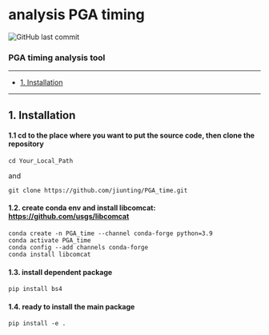 # analysis PGA timing

![GitHub last commit](https://img.shields.io/github/last-commit/jiunting/PGA_time?style=plastic)  

### PGA timing analysis tool

****

* [1. Installation](#1-installation)


****
## 1. Installation
#### 1.1 cd to the place where you want to put the source code, then clone the repository  
    cd Your_Local_Path  
and  

    git clone https://github.com/jiunting/PGA_time.git

#### 1.2. create conda env and install libcomcat: https://github.com/usgs/libcomcat
    conda create -n PGA_time --channel conda-forge python=3.9
    conda activate PGA_time
    conda config --add channels conda-forge
    conda install libcomcat
    
#### 1.3. install dependent package
    pip install bs4
    
#### 1.4. ready to install the main package
    pip install -e .
    
   
    
